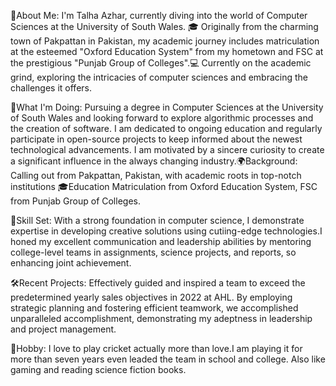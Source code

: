 👋About Me: I'm Talha Azhar, currently diving into the world of Computer Sciences at the University of South Wales. 🎓 Originally from the charming town of Pakpattan in Pakistan, my academic journey includes matriculation at the esteemed "Oxford Education System" from my hometown and FSC at the prestigious "Punjab Group of Colleges".💻 Currently on the academic grind, exploring the intricacies of computer sciences and embracing the challenges it offers.

🚀What I'm Doing: Pursuing a degree in Computer Sciences at the University of South Wales and looking forward to explore algorithmic processes and the creation of software. I am dedicated to ongoing education and regularly participate in open-source projects to keep informed about the newest technological advancements. I am motivated by a sincere curiosity to create a significant influence in the always changing industry.🌍Background: Calling out from Pakpattan, Pakistan, with academic roots in top-notch institutions 🎓Education Matriculation from Oxford Education System, FSC from Punjab Group of Colleges.

🔧Skill Set: With a strong foundation in computer science, I demonstrate expertise in developing creative solutions using cutiing-edge technologies.I honed my excellent communication and leadership abilities by mentoring college-level teams in assignments, science projects, and reports, so enhancing joint achievement.

🛠Recent Projects: Effectively guided and inspired a team to exceed the predetermined yearly sales objectives in 2022 at AHL. By employing strategic planning and fostering efficient teamwork, we accomplished unparalleled accomplishment, demonstrating my adeptness in leadership and project management.

🎯Hobby: I love to play cricket actually more than love.I am playing it for more than seven years even leaded the team in school and college. Also like gaming and reading science fiction books.
